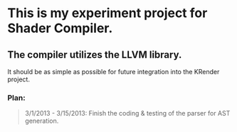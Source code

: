 This is my experiment project for Shader Compiler.
====================

The compiler utilizes the LLVM library.
---------------------

It should be as simple as possible for future integration
into the KRender project.

### Plan:
> 3/1/2013  - 3/15/2013: Finish the coding & testing of the parser for AST generation.
> 

